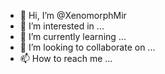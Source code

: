 - 👋 Hi, I’m @XenomorphMir
- 👀 I’m interested in ...
- 🌱 I’m currently learning ...
- 💞️ I’m looking to collaborate on ...
- 📫 How to reach me ...

<!---
XenomorphMir/XenomorphMir is a ✨ special ✨ repository because its `README.md` (this file) appears on your GitHub profile.
You can click the Preview link to take a look at your changes.
--->
